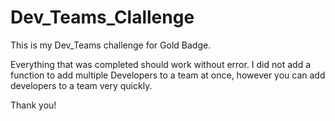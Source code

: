 # Dev_Teams_Clallenge

This is my Dev_Teams challenge for Gold Badge.

Everything that was completed should work without error. I did not add a function to add multiple Developers to a team at once, however you can add developers to a team very quickly.

Thank you!
